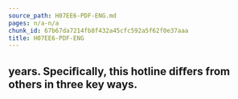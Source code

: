 ```yaml
---
source_path: H07EE6-PDF-ENG.md
pages: n/a-n/a
chunk_id: 67b67da7214fb8f432a45cfc592a5f62f0e37aaa
title: H07EE6-PDF-ENG
---
```

## years. Speciﬁcally, this hotline diﬀers from others in three key ways.
